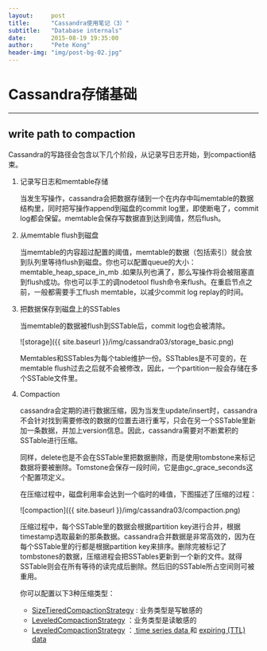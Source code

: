 ```yaml
---
layout:     post
title:      "Cassandra使用笔记（3）"
subtitle:   "Database internals"
date:       2015-08-19 19:35:00
author:     "Pete Kong"
header-img: "img/post-bg-02.jpg"
---
```


# Cassandra存储基础
-----------------

## write path to compaction

Cassandra的写路径会包含以下几个阶段，从记录写日志开始，到compaction结束。

1. 记录写日志和memtable存储

	当发生写操作，cassandra会把数据存储到一个在内存中叫memtable的数据结构里，同时把写操作append到磁盘的commit log里，即使断电了，commit log都会保留。memtable会保存写数据直到达到阈值，然后flush。

2. 从memtable flush到磁盘

	当memtable的内容超过配置的阈值，memtable的数据（包括索引）就会放到队列里等待flush到磁盘。你也可以配置queue的大小：memtable_heap_space_in_mb .如果队列也满了，那么写操作将会被阻塞直到flush成功。你也可以手工的调nodetool flush命令来flush。在重启节点之前，一般都需要手工flush memtable，以减少commit log replay的时间。

3. 把数据保存到磁盘上的SSTables
	
	当memtable的数据被flush到SSTable后，commit log也会被清除。

	![storage]({{ site.baseurl }}/img/cassandra03/storage_basic.png)

	Memtables和SSTables为每个table维护一份。SSTtables是不可变的，在memtable flush过去之后就不会被修改，因此，一个partition一般会存储在多个SSTable文件里。

4. Compaction
	
	cassandra会定期的进行数据压缩，因为当发生update/insert时，cassandra不会针对找到需要修改的数据的位置去进行重写，只会在另一个SSTable里新加一条数据，并加上version信息。因此，cassandra需要对不断累积的SSTable进行压缩。

	同样，delete也是不会在SSTable里把数据删除，而是使用tombstone来标记数据将要被删除。Tomstone会保存一段时间，它是由gc_grace_seconds这个配置项定义。

	在压缩过程中，磁盘利用率会达到一个临时的峰值，下图描述了压缩的过程：
	
	![compaction]({{ site.baseurl }}/img/cassandra03/compaction.png)

	压缩过程中，每个SSTable里的数据会根据partition key进行合并，根据timestamp选取最新的那条数据。cassandra合并数据是非常高效的，因为在每个SSTable里的行都是根据partition key来排序。删除完被标记了tombstones的数据，压缩进程会把SSTables更新到一个新的文件。就得SSTable则会在所有等待的读完成后删除。然后旧的SSTable所占空间则可被重用。

	你可以配置以下3种压缩类型：

	* [SizeTieredCompactionStrategy](http://docs.datastax.com/en/cql/3.1/cql/cql_reference/tabProp.html?scroll=tabProp__moreCompaction) : 业务类型是写敏感的
	* [LeveledCompactionStrategy](http://docs.datastax.com/en/cql/3.1/cql/cql_reference/tabProp.html?scroll=tabProp__moreCompaction) ：业务类型是读敏感的
	* [LeveledCompactionStrategy](http://docs.datastax.com/en/cql/3.1/cql/cql_reference/tabProp.html?scroll=tabProp__moreCompaction) ：[ time series data ](http://planetcassandra.org/blog/getting-started-with-time-series-data-modeling/) 和 [expiring (TTL) data](http://docs.datastax.com/en/cql/3.1/cql/cql_using/use_expire_c.html)